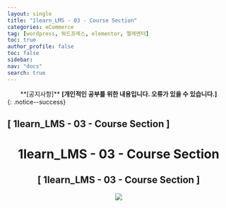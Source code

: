 ```yaml
---
layout: single
title: "1learn_LMS - 03 - Course Section"
categories: eCommerce
tag: [wordpress, 워드프레스, elementor, 엘레멘터]
toc: true
author_profile: false
toc: false
sidebar:
nav: "docs"
search: true
---
```


<center>**[공지사항]** <strong> [개인적인 공부를 위한 내용입니다. 오류가 있을 수 있습니다.] </strong></center>
{: .notice--success}

<h2>[ 1learn_LMS - 03 - Course Section ]</h2>

<div align="center"><p><h1>1learn_LMS - 03 - Course Section</h1></p></div>

<div align="center"><h2>[ 1learn_LMS - 03 - Course Section ]</h2>
<div align="center"><img src="http://drive.google.com/uc?export=view&id=10fGCCY3ptqIpCUtONp0wcaqtfaotGf68"><br><br><br></div><br>














